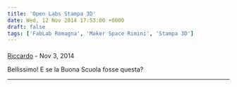 ```yaml
---
title: 'Open Labs Stampa 3D'
date: Wed, 12 Nov 2014 17:53:00 +0000
draft: false
tags: ['FabLab Romagna', 'Maker Space Rimini', 'Stampa 3D']
---
```



#### 
[Riccardo]( "riccardob@gmail.com") - <time datetime="2014-11-12 19:32:27">Nov 3, 2014</time>

Bellissimo! E se la Buona Scuola fosse questa?
<hr />
